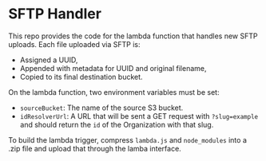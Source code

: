 # SFTP Handler

This repo provides the code for the lambda function that handles new SFTP uploads. Each file uploaded via SFTP is:

- Assigned a UUID,
- Appended with metadata for UUID and original filename,
- Copied to its final destination bucket.

On the lambda function, two environment variables must be set:

- `sourceBucket`: The name of the source S3 bucket.
- `idResolverUrl`: A URL that will be sent a GET request with `?slug=example` and should return the `id` of the Organization with that slug.

To build the lambda trigger, compress `lambda.js` and `node_modules` into a .zip file and upload that through the lamba interface.
